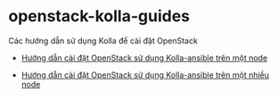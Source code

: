# openstack-kolla-guides
Các hướng dẫn sử dụng Kolla để cài đặt OpenStack

- [Hướng dẫn cài đặt OpenStack sử dụng Kolla-ansible trên một node](./docs/openstack-pike-kolla-aio.md)

- [Hướng dẫn cài đặt OpenStack sử dụng Kolla-ansible trên một nhiều node](./docs/openstack-pike-kolla-multinode.md)
